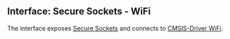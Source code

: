 Interface: Secure Sockets - WiFi
--------------------------------

The interface exposes [Secure Sockets](https://docs.aws.amazon.com/freertos/latest/userguide/secure-sockets.html) and
connects to [CMSIS-Driver WiFi](https://arm-software.github.io/CMSIS_5/Driver/html/group__wifi__interface__gr.html).

